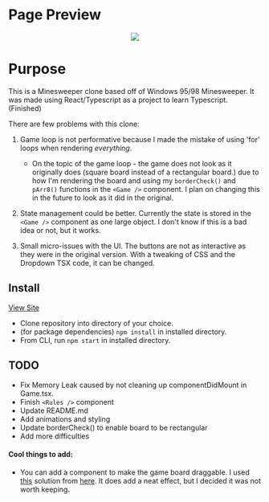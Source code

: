 # Page Preview
<div align="center">
    <img src="https://i.imgur.com/YdsFsoa.gif" />
</div>

# Purpose
This is a Minesweeper clone based off of Windows 95/98 Minesweeper. It was made using React/Typescript as a project to learn Typescript. (Finished)

There are few problems with this clone:

1. Game loop is not performative because I made the mistake of using 'for' loops when rendering *everything*.
    - On the topic of the game loop - the game does not look as it originally does (square board instead of a rectangular board.) due to how I'm rendering the board and using my ```borderCheck()``` and ```pArr8()``` functions in the ```<Game />``` component. I plan on changing this in the future to look as it did in the original.

2. State management could be better. Currently the state is stored in the ```<Game />``` component as one large object. I don't know if this is a bad idea or not, but it works.

3. Small micro-issues with the UI. The buttons are not as interactive as they were in the original version. With a tweaking of CSS and the Dropdown TSX code, it can be changed.

## Install
<a href="https://minesweeper98.netlify.app" target="_blank">View Site</a>

- Clone repository into directory of your choice.
- (for package dependencies) ``` npm install ``` in installed  directory.
- From CLI, run ``` npm start ``` in installed directory.

## TODO
- Fix Memory Leak caused by not cleaning up componentDidMount in Game.tsx.
- Finish ```<Rules />``` component
- Update README.md
- Add animations and styling
- Update borderCheck() to enable board to be rectangular
- Add more difficulties

#### Cool things to add:

- You can add a component to make the game board draggable. I used [this](https://codesandbox.io/s/condescending-dirac-rxwgx?file=/src/App.js) solution from [here](https://stackoverflow.com/a/39192992/11833883). It does add a neat effect, but I decided it was not worth keeping.
